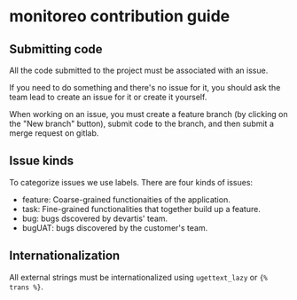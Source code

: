 # monitoreo contribution guide

## Submitting code

All the code submitted to the project must be associated with an issue.

If you need to do something and there's no issue for it, you should ask the team lead to create an issue for it or create it yourself.

When working on an issue, you must create a feature branch (by clicking on the "New branch" button), submit code to the branch, and then submit a merge request on gitlab.

## Issue kinds

To categorize issues we use labels. There are four kinds of issues:

* feature: Coarse-grained functionaities of the application.
* task: Fine-grained functionalities that together build up a feature.
* bug: bugs dscovered by devartis' team.
* bugUAT: bugs discovered by the customer's team.

## Internationalization

All external strings must be internationalized using `ugettext_lazy` or `{% trans %}`.
